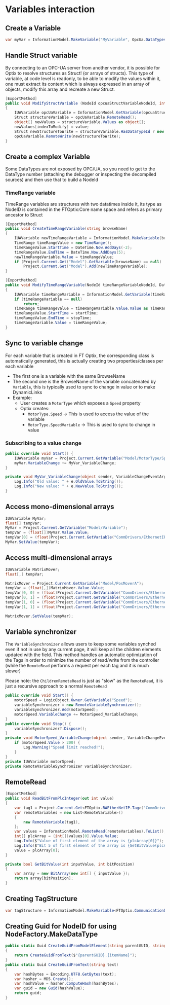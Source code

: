 # Variables interaction

## Create a Variable

```csharp
var myVar = InformationModel.MakeVariable("MyVariable", OpcUa.DataTypes.Int32);
```

## Handle Struct variable

By connecting to an OPC-UA server from another vendor, it is possible for Optix to resolve structures as Struct! (or arrays of structs). 
This type of variable, at code level is readonly, to be able to modify the values within it, one must extract its content which is always expressed in an array of objects, modify this array and recreate a new Struct.

```csharp
[ExportMethod]
public void ModifyStructVariable (NodeId opcuaStructVariableNodeId, int indexToModify, string value)
{
    IUAVariable opcUaVariable = InformationModel.GetVariable(opcuaStructVariableNodeId);
    Struct structureVariable = opcUaVariable.RemoteRead();
    object[] newValues = structureVariable.Values as object[];
    newValues[indexToModify] = value;
    Struct newStructureToWrite = structureVariable.HasDataTypeId ? new Struct(structureVariable.DataTypeId, newValues) : new Struct(newValues);
    opcUaVariable.RemoteWrite(newStructureToWrite);
}
```

## Create a complex Variable

Some DataTypes are not exposed by OPC/UA, so you need to get to the DataType number (attaching the debugger or inspecting the decompiled sources) and then use that to build a NodeId

### TimeRange variable

TimeRange variables are structures with two datatimes inside it, its type as NodeID is contained in the FTOptix:Core name space and refers as primary ancestor to Struct
```csharp
[ExportMethod]
public void CreateTimeRangeVariable(string browseName)
{
    IUAVariable newTimeRangeVariable = InformationModel.MakeVariable(browseName, new NodeId(LogicObject.Context.GetNamespaceIndex("urn:FTOptix:Core"), 277u));
    TimeRange timeRangeValue = new TimeRange();
    timeRangeValue.StartTime = DateTime.Now.AddDays(-2);
    timeRangeValue.EndTime = DateTime.Now.AddDays(5);
    newTimeRangeVariable.Value = timeRangeValue;
    if (Project.Current.Get("Model").GetVariable(browseName) == null)
        Project.Current.Get("Model").Add(newTimeRangeVariable);
}

[ExportMethod]
public void ModifyTimeRangeVariable(NodeId timeRangeVariableNodeId, DateTime startTime, DateTime stopTime)
{
    IUAVariable timeRangeVariable = InformationModel.GetVariable(timeRangeVariableNodeId);
    if (timeRangeVariable == null)
        return;
    TimeRange timeRangeValue = timeRangeVariable.Value.Value as TimeRange;
    timeRangeValue.StartTime = startTime;
    timeRangeValue.EndTime = stopTime;
    timeRangeVariable.Value = timeRangeValue;
}
```

## Sync to variable change

For each variable that is created in FT Optix, the corresponding class is automatically generated, this is actually creating two properties/classes per each variable
- The first one is a variable with the same BrowseName
- The second one is the BrowseName of the variable concatenated by `Variable`, this is typically used to sync to change in value or to make DynamicLinks
- Example:
    - User creates a `MotorType` which exposes a `Speed` property
    - Optix creates:
        - `MotorType.Speed` -> This is used to access the value of the variable
        - `MotorType.SpeedVariable` -> This is used to sync to change in value

### Subscribing to a value change

```csharp
public override void Start() {
    IUAVariable myVar = Project.Current.GetVariable("Model/MotorType/Speed");
    myVar.VariableChange += MyVar_VariableChange;
}

private void MyVar_VariableChange(object sender, VariableChangeEventArgs e) {
    Log.Info("Old value: " + e.OldValue.ToString());
    Log.Info("New value: " + e.NewValue.ToString());
}
```

## Access mono-dimensional arrays

```csharp
IUAVariable MyVar;
float[] tempVar;
MyVar = Project.Current.GetVariable("Model/Variable"); 
tempVar = (float[])MyVar.Value.Value;
tempVar[0] = (float)Project.Current.GetVariable("CommDrivers/EthernetIPDriver1/EthernetIPStation1/TagName").Value; 
MyVar.SetValue(tempVar);
```

## Access multi-dimensional arrays

```csharp
IUAVariable MatrixMover;
float[,] tempVar;

MatrixMover = Project.Current.GetVariable("Model/PosMoverA");
tempVar = (float[,])MatrixMover.Value.Value;
tempVar[0, 0] = (float)Project.Current.GetVariable("CommDrivers/EthernetIPDriver1/EthernetIPStation1/Tags/Program:MainProgram/AOI_CalcPosMovA/x_Pos").Value;
tempVar[0, 1] = (float)Project.Current.GetVariable("CommDrivers/EthernetIPDriver1/EthernetIPStation1/Tags/Program:MainProgram/AOI_CalcPosMovA/y_Pos").Value;
tempVar[1, 0] = (float)Project.Current.GetVariable("CommDrivers/EthernetIPDriver1/EthernetIPStation1/Tags/Program:MainProgram/AOI_CalcPosMovA/x_Pos").Value;
tempVar[1, 1] = (float)Project.Current.GetVariable("CommDrivers/EthernetIPDriver1/EthernetIPStation1/Tags/Program:MainProgram/AOI_CalcPosMovA/y_Pos").Value;

MatrixMover.SetValue(tempVar);
```

## Variable synchronizer

The `VariableSynchronizer` allows users to keep some variables synched even if not in use by any current page, it will keep all the children elements updated with the field. This method handles an automatic optimization of the Tags in order to minimize the number of read/write from the controller (while the `RemoteRead` performs a request per each tag and it is much slower)

Please note: the `ChildrenRemoteRead` is just as "slow" as the `RemoteRead`, it is just a recursive approach to a normal `RemoteRead`

```csharp
public override void Start() {
    motorSpeed = LogicObject.Owner.GetVariable("Speed");
    variableSynchronizer = new RemoteVariableSynchronizer();
    variableSynchronizer.Add(motorSpeed);
    motorSpeed.VariableChange += MotorSpeed_VariableChange;
}
public override void Stop() {
    variableSynchronizer?.Dispose();
}
private void MotorSpeed_VariableChange(object sender, VariableChangeEventArgs e) {
    if (motorSpeed.Value > 200) {
        Log.Warning("Speed limit reached!");
    }
}
private IUAVariable motorSpeed;
private RemoteVariableSynchronizer variableSynchronizer;
```

## RemoteRead

```csharp
[ExportMethod]
public void ReadBitFromPlcInteger(out int value)
{
    var tag1 = Project.Current.Get<FTOptix.RAEtherNetIP.Tag>("CommDrivers/RAEtherNet_IPDriver1/RAEtherNet_IPStation1/Tags/Program:CustomUdtProgram/program_dint_1D");
    var remoteVariables = new List<RemoteVariable>()
    {
        new RemoteVariable(tag1),
    };
    var values = InformationModel.RemoteRead(remoteVariables).ToList();
    int[] plcArray = (int[])values[0].Value.Value;
    Log.Info($"Value of first element of the array is {plcArray[0]}");
    Log.Info($"Bit 5 of first element of the array is {GetBitValue(plcArray[0], 5)}");
    value = plcArray[0];
}

private bool GetBitValue(int inputValue, int bitPosition)
{
    var array = new BitArray(new int[] { inputValue });
    return array[bitPosition];
}
```

## Creating TagStructure

```csharp
var tagStructure = InformationModel.MakeVariable<FTOptix.CommunicationDriver.TagStructure>("FanArray", OpcUa.DataTypes.Structure, new[] { 11u });
```

## Creating Guid for NodeID for using NodeFactory.MakeDataType

```csharp
public static Guid CreateGuidFromModelElement(string parentGUID, string itemName)
{
    return CreateGuidFromText($"{parentGUID}.{itemName}");
}
public static Guid CreateGuidFromText(string text)
{
    var hashBytes = Encoding.UTF8.GetBytes(text);
    var hasher = MD5.Create();
    var hashValue = hasher.ComputeHash(hashBytes);
    var guid = new Guid(hashValue);
    return guid;
}
```
